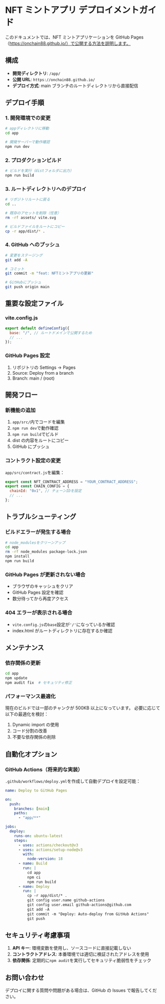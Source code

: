# NFT ミントアプリ デプロイメントガイド

このドキュメントでは、NFT ミントアプリケーションを GitHub Pages（https://onchain88.github.io/）で公開する方法を説明します。

## 構成

- **開発ディレクトリ**: `/app/`
- **公開 URL**: `https://onchain88.github.io/`
- **デプロイ方式**: main ブランチのルートディレクトリから直接配信

## デプロイ手順

### 1. 開発環境での変更

```bash
# appディレクトリに移動
cd app

# 開発サーバーで動作確認
npm run dev
```

### 2. プロダクションビルド

```bash
# ビルドを実行（distフォルダに出力）
npm run build
```

### 3. ルートディレクトリへのデプロイ

```bash
# リポジトリルートに戻る
cd ..

# 既存のアセットを削除（任意）
rm -rf assets/ vite.svg

# ビルドファイルをルートにコピー
cp -r app/dist/* .
```

### 4. GitHub へのプッシュ

```bash
# 変更をステージング
git add -A

# コミット
git commit -m "feat: NFTミントアプリの更新"

# GitHubにプッシュ
git push origin main
```

## 重要な設定ファイル

### vite.config.js

```javascript
export default defineConfig({
  base: "/", // ルートドメインで公開するため
  // ...
});
```

### GitHub Pages 設定

1. リポジトリの Settings → Pages
2. Source: Deploy from a branch
3. Branch: main / (root)

## 開発フロー

### 新機能の追加

1. `app/src/`内でコードを編集
2. `npm run dev`で動作確認
3. `npm run build`でビルド
4. dist の内容をルートにコピー
5. GitHub にプッシュ

### コントラクト設定の変更

`app/src/contract.js`を編集：

```javascript
export const NFT_CONTRACT_ADDRESS = "YOUR_CONTRACT_ADDRESS";
export const CHAIN_CONFIG = {
  chainId: "0x1", // チェーンIDを設定
  // ...
};
```

## トラブルシューティング

### ビルドエラーが発生する場合

```bash
# node_modulesをクリーンアップ
cd app
rm -rf node_modules package-lock.json
npm install
npm run build
```

### GitHub Pages が更新されない場合

- ブラウザのキャッシュをクリア
- GitHub Pages 設定を確認
- 数分待ってから再度アクセス

### 404 エラーが表示される場合

- `vite.config.js`の`base`設定が`'/'`になっているか確認
- index.html がルートディレクトリに存在するか確認

## メンテナンス

### 依存関係の更新

```bash
cd app
npm update
npm audit fix  # セキュリティ修正
```

### パフォーマンス最適化

現在のビルドでは一部のチャンクが 500KB 以上になっています。
必要に応じて以下の最適化を検討：

1. Dynamic import の使用
2. コード分割の改善
3. 不要な依存関係の削除

## 自動化オプション

### GitHub Actions（将来的な実装）

`.github/workflows/deploy.yml`を作成して自動デプロイを設定可能：

```yaml
name: Deploy to GitHub Pages

on:
  push:
    branches: [main]
    paths:
      - "app/**"

jobs:
  deploy:
    runs-on: ubuntu-latest
    steps:
      - uses: actions/checkout@v3
      - uses: actions/setup-node@v3
        with:
          node-version: 18
      - name: Build
        run: |
          cd app
          npm ci
          npm run build
      - name: Deploy
        run: |
          cp -r app/dist/* .
          git config user.name github-actions
          git config user.email github-actions@github.com
          git add -A
          git commit -m "Deploy: Auto-deploy from GitHub Actions"
          git push
```

## セキュリティ考慮事項

1. **API キー**: 環境変数を使用し、ソースコードに直接記載しない
2. **コントラクトアドレス**: 本番環境では適切に検証されたアドレスを使用
3. **依存関係**: 定期的に`npm audit`を実行してセキュリティ脆弱性をチェック

## お問い合わせ

デプロイに関する質問や問題がある場合は、GitHub の Issues で報告してください。
